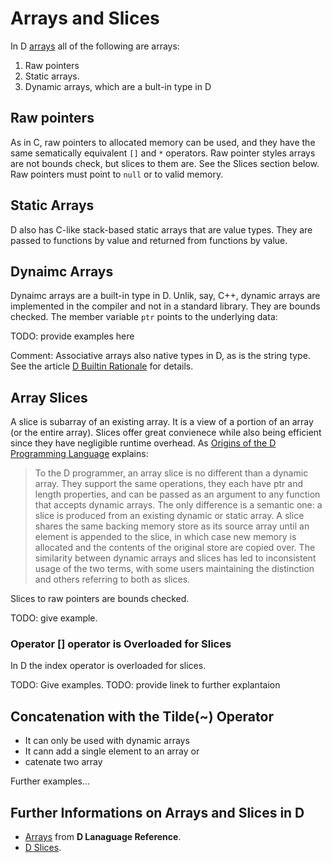 # Arrays and Slices

In D [arrays](https://dlang.org/spec/arrays.html) all of the following are arrays:

1. Raw pointers
2. Static arrays. 
3. Dynamic arrays, which are a bult-in type in D 

## Raw pointers

As in C, raw pointers to allocated memory can be used, and they have the same sematically equivalent `[]` and `*` operators. Raw pointer styles arrays are not bounds check, but slices to them are. See the Slices section below. Raw pointers must point to `null` or to valid memory. 

## Static Arrays

D also has C-like stack-based static arrays that are value types. They are passed to functions by value and returned from functions by value.

## Dynaimc Arrays
 
Dynaimc arrays are a built-in type in D. Unlik, say, C++, dynamic arrays are implemented in the compiler and not in a standard library. They are bounds checked. The member variable `ptr` points to the underlying data:

TODO: provide examples here

Comment: Associative arrays also native types in D, as is the string type. See the article [D Builtin Rationale](https://dlang.org/articles/builtin.html) for details. 

## Array Slices

A slice is subarray of an existing array. It is a view of a portion of an array (or the entire array). Slices offer great convienece while also being efficient since they have negligible runtime overhead. As [Origins of the D Programming Language](https://dl.acm.org/doi/pdf/10.1145/3386323) explains:

> To the D programmer, an array slice is no different than a dynamic array. They support the same operations, they each have ptr and length properties, and can be passed as an argument to any function that accepts dynamic arrays.
> The only difference is a semantic one: a slice is produced from an existing dynamic or static array. A slice shares the same backing memory store as its source array until an element is appended to the slice, in which case new
> memory is allocated and the contents of the original store are copied over. The similarity between dynamic arrays and slices has led to inconsistent usage of the two terms, with some users maintaining the distinction and others
> referring to both as slices.

Slices to raw pointers are bounds checked. 

TODO: give example.

### Operator [] operator is Overloaded for Slices

In D the index operator is overloaded for slices. 

TODO: Give examples.
TODO: provide linek to further explantaion

## Concatenation with the Tilde(~) Operator

* It can only be used with dynamic arrays
* It cann add a single element to an array or
* catenate two array

Further examples...

## Further Informations on Arrays and Slices in D

* [Arrays](https://dlang.org/spec/arrays.html) from **D Lanaguage Reference**.
* [D Slices](https://dlang.org/articles/d-array-article.html).

